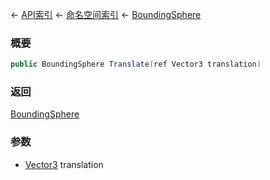 ← [API索引](Api-Index) ← [命名空间索引](Namespace-Index) ← [BoundingSphere](VRageMath.BoundingSphere)

### 概要

```csharp
public BoundingSphere Translate(ref Vector3 translation)
```

### 返回

[BoundingSphere](VRageMath.BoundingSphere)

### 参数

* [Vector3](VRageMath.Vector3) translation
